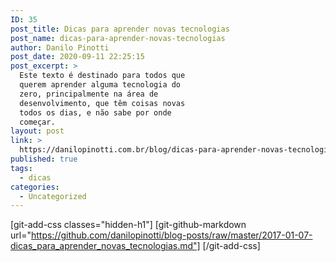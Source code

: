 ```yaml
---
ID: 35
post_title: Dicas para aprender novas tecnologias
post_name: dicas-para-aprender-novas-tecnologias
author: Danilo Pinotti
post_date: 2020-09-11 22:25:15
post_excerpt: >
  Este texto é destinado para todos que
  querem aprender alguma tecnologia do
  zero, principalmente na área de
  desenvolvimento, que têm coisas novas
  todos os dias, e não sabe por onde
  começar.
layout: post
link: >
  https://danilopinotti.com.br/blog/dicas-para-aprender-novas-tecnologias/
published: true
tags:
  - dicas
categories:
  - Uncategorized
---
```

[git-add-css classes="hidden-h1"]
[git-github-markdown url="https://github.com/danilopinotti/blog-posts/raw/master/2017-01-07-dicas_para_aprender_novas_tecnologias.md"]
[/git-add-css]